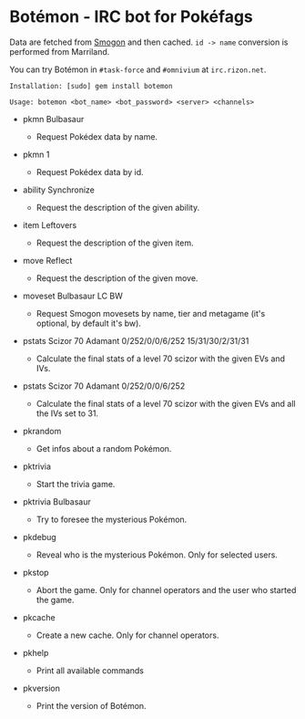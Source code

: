 # Botémon - IRC bot for Pokéfags

Data are fetched from [Smogon](https://github.com/RoxasShadow/Smogon) and then cached. `id -> name` conversion is performed from Marriland.

You can try Botémon in `#task-force` and `#omnivium` at `irc.rizon.net`.


`Installation: [sudo] gem install botemon`

`Usage: botemon <bot_name> <bot_password> <server> <channels>`


- pkmn Bulbasaur
  * Request Pokédex data by name.

- pkmn 1
  * Request Pokédex data by id.

- ability Synchronize
  * Request the description of the given ability.

- item Leftovers
  * Request the description of the given item.

- move Reflect
  * Request the description of the given move.

- moveset Bulbasaur LC BW
  * Request Smogon movesets by name, tier and metagame (it's optional, by default it's bw).

- pstats Scizor 70 Adamant 0/252/0/0/6/252 15/31/30/2/31/31
  * Calculate the final stats of a level 70 scizor with the given EVs and IVs.

- pstats Scizor 70 Adamant 0/252/0/0/6/252
  * Calculate the final stats of a level 70 scizor with the given EVs and all the IVs set to 31.

- pkrandom
  * Get infos about a random Pokémon.

- pktrivia
  * Start the trivia game.

- pktrivia Bulbasaur
  * Try to foresee the mysterious Pokémon.

- pkdebug
  * Reveal who is the mysterious Pokémon. Only for selected users.

- pkstop
  * Abort the game. Only for channel operators and the user who started the game.

- pkcache
  * Create a new cache. Only for channel operators.

- pkhelp
  * Print all available commands

- pkversion
  * Print the version of Botémon.

